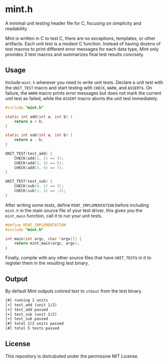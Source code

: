 # mint.h

A minimal unit testing header file for C, focusing on simplicity and readability.

Mint is written in C to test C, there are no exceptions, templates, or other artifacts. Each unit test is a modest C function. Instead of having dozens of test macros to print different error messages for each data type, Mint only provides 3 test macros and summarizes final test results concisely.

## Usage

Include `mint.h` wherever you need to write unit tests. Declare a unit test with the `UNIT_TEST` macro and start testing with `CHECK`, `WARN`, and `ASSERT`s. On failure, the `WARN` macro prints error messages but does not mark the current unit test as failed, while the `ASSERT` macro aborts the unit test immediately.

```c
#include "mint.h"

static int add(int a, int b) {
	return a + b;
}

static int sub(int a, int b) {
	return a - b;
}

UNIT_TEST(test_add) {
	CHECK(add(1, 2) == 3);
	CHECK(add(2, 3) == 5);
    CHECK(add(3, 4) == 7);
}

UNIT_TEST(test_sub) {
	CHECK(sub(4, 1) == 3);
	CHECK(sub(1, 3) == -2);
}
```

After writing some tests, define `MINT_IMPLEMENTATION` before including `mint.h` in the main source file of your test driver, this gives you the `mint_main` function, call it to run your unit tests.

```c
#define MINT_IMPLEMENTATION
#include "mint.h"

int main(int argc, char *argv[]) {
	return mint_main(argc, argv);
}
```

Finally, compile with any other source files that have `UNIT_TEST`s in it to register them in the resulting test binary.

## Output

By default Mint outputs colored text to `stdout` from the test binary.

```txt
[#] running 2 units
[+] test_add (unit 1/2)
[+] test_add passed
[+] test_sub (unit 2/2)
[+] test_sub passed
[#] total 2/2 units passed
[#] total 5 tests passed
```

## License

This repository is distrubuted under the permissive MIT License.
